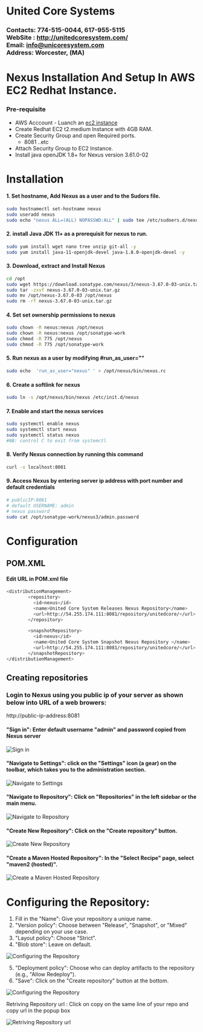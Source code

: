 # United Core Systems
### Contacts: 774-515-0044, 617-955-5115<br> WebSite : <http://unitedcoresystem.com/><br>Email: info@unicoresystem.com <br>Address: Worcester, (MA)

# Nexus Installation And Setup In AWS EC2 Redhat Instance.
### Pre-requisite
+ AWS Acccount - Luanch an [ec2 instance](../EC2_Instances/README.md)
+ Create Redhat EC2 t2.medium Instance with 4GB RAM.
+ Create Security Group and open Required ports.
   + 8081 ..etc
+ Attach Security Group to EC2 Instance.
+ Install java openJDK 1.8+ for Nexus version 3.61.0-02

# Installation

#### 1. Set hostname, Add Nexus as a user and to the Sudors file.
```sh
sudo hostnamectl set-hostname nexus
sudo useradd nexus
sudo echo "nexus ALL=(ALL) NOPASSWD:ALL" | sudo tee /etc/sudoers.d/nexus
```
#### 2. install Java JDK 11+ as a prerequisit for nexus to run.
```sh
sudo yum install wget nano tree unzip git-all -y
sudo yum install java-11-openjdk-devel java-1.8.0-openjdk-devel -y
```
#### 3. Download, extract and Install Nexus
```sh
cd /opt
sudo wget https://download.sonatype.com/nexus/3/nexus-3.67.0-03-unix.tar.gz
sudo tar -zxvf nexus-3.67.0-03-unix.tar.gz
sudo mv /opt/nexus-3.67.0-03 /opt/nexus
sudo rm -rf nexus-3.67.0-03-unix.tar.gz
```
#### 4. Set set ownership permissions to nexus 
```sh
sudo chown -R nexus:nexus /opt/nexus
sudo chown -R nexus:nexus /opt/sonatype-work
sudo chmod -R 775 /opt/nexus
sudo chmod -R 775 /opt/sonatype-work
```
#### 5. Run nexus as a user by modifying #run_as_user="" 
```sh
sudo echo  'run_as_user="nexus" ' > /opt/nexus/bin/nexus.rc
```
#### 6. Create a softlink for nexus 
```sh
sudo ln -s /opt/nexus/bin/nexus /etc/init.d/nexus
```
#### 7. Enable and start the nexus services
```sh
sudo systemctl enable nexus
sudo systemctl start nexus
sudo systemctl status nexus
#NB: control C to exit from systemctl 
```
#### 8. Verify Nexus connection by running this command
```sh
curl -v localhost:8081
```
#### 9. Access Nexus by entering server ip address with port number and default credentials
```sh
# publicIP:8081
# default USERNAME: admin
# nexus password 
sudo cat /opt/sonatype-work/nexus3/admin.password   
```
# Configuration

## POM.XML 

#### Edit URL in POM.xml file
```sh
<distributionManagement>
	    <repository>
	      <id>nexus</id>
	      <name>United Core System Releases Nexus Repository</name>
	      <url>http://54.255.174.111:8081/repository/unitedcore/</url>
	    </repository>
	    
	    <snapshotRepository>
	      <id>nexus</id>
	      <name>United Core System Snapshot Nexus Repository </name>
	      <url>http://54.255.174.111:8081/repository/unitedcore/</url>
	    </snapshotRepository>    
</distributionManagement>
```

## Creating repositories

### Login to Nexus using you public ip of your server as shown below into URL of a web browers:
http://public-ip-address:8081    

#### "Sign in": Enter default username "admin" and password copied from Nexus server 
![Sign in](https://github.com/unitedcoresystems/Bootcampclass-2023/assets/63193071/ae9faaee-a095-438f-a8f2-45af3747d4f8)

#### "Navigate to Settings": click on the "Settings" icon (a gear) on the toolbar, which takes you to the administration section.    
![Navigate to Settings](https://github.com/unitedcoresystems/Bootcampclass-2023/assets/63193071/d42cf86a-604e-4474-b037-877937dcf48d)

#### "Navigate to Repository": Click on "Repositories" in the left sidebar or the main menu.
![Navigate to Repository](https://github.com/unitedcoresystems/Bootcampclass-2023/assets/63193071/af947112-9f02-4122-a766-87a1bb544dc8)

#### "Create New Repository": Click on the "Create repository" button.
![Create New Repository](https://github.com/unitedcoresystems/Bootcampclass-2023/assets/63193071/791cb26c-a4d4-4357-9a69-9561b0014cd0)

#### "Create a Maven Hosted Repository": In the "Select Recipe" page, select "maven2 (hosted)".
![Create a Maven Hosted Repository](https://github.com/unitedcoresystems/Bootcampclass-2023/assets/63193071/165ed860-e7da-4612-8c53-950c0b7acd32)

# Configuring the Repository:
1. Fill in the "Name": Give your repository a unique name.
2. "Version policy": Choose between "Release", "Snapshot", or "Mixed" depending on your use case.
3. "Layout policy": Choose "Strict".
4. "Blob store": Leave on default.
      
![Configuring the Repository](https://github.com/unitedcoresystems/Bootcampclass-2023/assets/63193071/87b8cf2a-99b3-4374-a231-37c7f0f1c5ba)

5. "Deployment policy": Choose who can deploy artifacts to the repository (e.g., "Allow Redeploy"). 
6. "Save": Click on the "Create repository" button at the bottom.
      
![Configuring the Repository](https://github.com/unitedcoresystems/Bootcampclass-2023/assets/63193071/ec5c6d12-ac0f-402b-a747-432c373444c5)

Retriving Repository url : Click on copy on the same line of your repo and copy url in the popup box

![Retriving Repository url](https://github.com/unitedcoresystems/Bootcampclass-2023/assets/63193071/a3b6353b-3775-48c9-be7d-e0e900d56b3e)